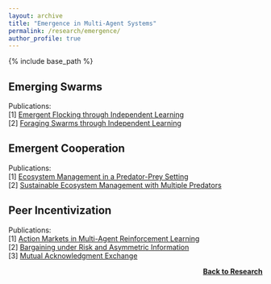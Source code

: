 ```yaml
---
layout: archive
title: "Emergence in Multi-Agent Systems"
permalink: /research/emergence/
author_profile: true
---
```


{% include base_path %}

## Emerging Swarms

Publications:  
[1] [Emergent Flocking through Independent Learning](https://direct.mit.edu/isal/proceedings/isal2020/333/98496)  
[2] [Foraging Swarms through Independent Learning](https://direct.mit.edu/isal/proceedings/isal2020/333/98496)  

## Emergent Cooperation

Publications:  
[1] [Ecosystem Management in a Predator-Prey Setting](https://direct.mit.edu/isal/proceedings/isal2020/518/98475)  
[2] [Sustainable Ecosystem Management with Multiple Predators](https://direct.mit.edu/isal/proceedings/isal/74/102891)  

## Peer Incentivization

Publications:  
[1] [Action Markets in Multi-Agent Reinforcement Learning](https://link.springer.com/chapter/10.1007/978-3-030-01421-6_24)  
[2] [Bargaining under Risk and Asymmetric Information](http://thomyphan.github.io/files/2020-icaart-1.pdf)  
[3] [Mutual Acknowledgment Exchange](https://www.ifaamas.org/Proceedings/aamas2022/pdfs/p1047.pdf)  

<div style="float: right;">
    <a href="https://thomyphan.github.io/research/"><strong>Back to Research</strong></a>
</div>